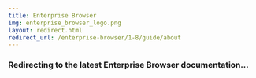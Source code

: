 ```yaml
---
title: Enterprise Browser
img: enterprise_browser_logo.png
layout: redirect.html
redirect_url: /enterprise-browser/1-8/guide/about
---
```


### Redirecting to the latest Enterprise Browser documentation...

